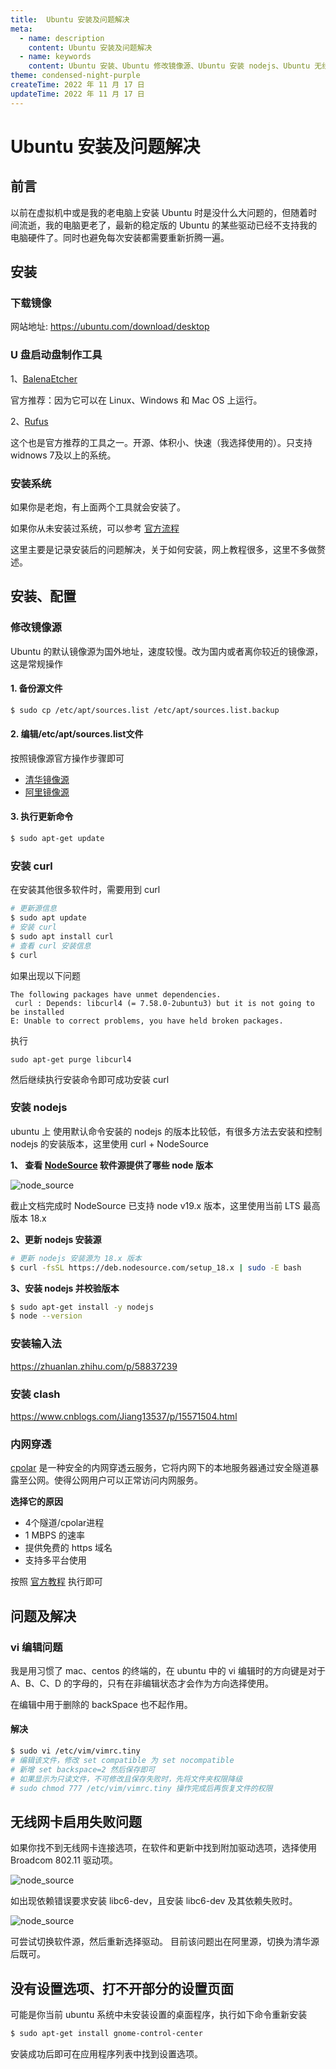 ```yaml
---
title:  Ubuntu 安装及问题解决
meta:
  - name: description
    content: Ubuntu 安装及问题解决
  - name: keywords
    content: Ubuntu 安装、Ubuntu 修改镜像源、Ubuntu 安装 nodejs、Ubuntu 无线网卡启用失败问题
theme: condensed-night-purple
createTime: 2022 年 11 月 17 日
updateTime: 2022 年 11 月 17 日
---
```


# Ubuntu 安装及问题解决


## 前言
以前在虚拟机中或是我的老电脑上安装 Ubuntu 时是没什么大问题的，但随着时间流逝，我的电脑更老了，最新的稳定版的 Ubuntu 的某些驱动已经不支持我的电脑硬件了。同时也避免每次安装都需要重新折腾一遍。


## 安装

### 下载镜像
网站地址: https://ubuntu.com/download/desktop

### U 盘启动盘制作工具

1、<a href="https://www.balena.io/etcher" target="_blank">BalenaEtcher</a>

官方推荐：因为它可以在 Linux、Windows 和 Mac OS 上运行。

2、<a href="https://rufus.ie/zh/" target="_blank">Rufus</a>

这个也是官方推荐的工具之一。开源、体积小、快速（我选择使用的）。只支持 widnows 7及以上的系统。

### 安装系统
如果你是老炮，有上面两个工具就会安装了。  

如果你从未安装过系统，可以参考 <a href="https://ubuntu.com/tutorials/install-ubuntu-desktop#1-overview" target="_blank">官方流程</a>
 
这里主要是记录安装后的问题解决，关于如何安装，网上教程很多，这里不多做赘述。

## 安装、配置

### 修改镜像源
Ubuntu 的默认镜像源为国外地址，速度较慢。改为国内或者离你较近的镜像源，这是常规操作

#### 1. 备份源文件  
```sh
$ sudo cp /etc/apt/sources.list /etc/apt/sources.list.backup
```   
#### 2. 编辑/etc/apt/sources.list文件
按照镜像源官方操作步骤即可
- <a href="https://mirrors.tuna.tsinghua.edu.cn/help/ubuntu/" target="_blank">清华镜像源</a>
- <a href="https://developer.aliyun.com/mirror/ubuntu?spm=a2c6h.13651102.0.0.3e221b112XzfpP" target="_blank">阿里镜像源</a>

#### 3. 执行更新命令
```sh
$ sudo apt-get update
```

### 安装 curl
在安装其他很多软件时，需要用到 curl
```sh
# 更新源信息
$ sudo apt update
# 安装 curl
$ sudo apt install curl
# 查看 curl 安装信息
$ curl 
```

如果出现以下问题
```
The following packages have unmet dependencies.
 curl : Depends: libcurl4 (= 7.58.0-2ubuntu3) but it is not going to be installed
E: Unable to correct problems, you have held broken packages.
```

执行 
```
sudo apt-get purge libcurl4
```

然后继续执行安装命令即可成功安装 curl

### 安装 nodejs
ubuntu 上 使用默认命令安装的 nodejs 的版本比较低，有很多方法去安装和控制 nodejs 的安装版本，这里使用 curl +  NodeSource   

**1、 查看 <a href="https://github.com/nodesource/distributions" target="_blank">NodeSource</a> 软件源提供了哪些 node 版本**

![node_source ](https://raw.githubusercontent.com/zhangchao-wooc/wooc/master/src/blog/system/img/ubuntu/node_source.webp)

截止文档完成时 NodeSource 已支持 node v19.x 版本，这里使用当前 LTS 最高版本 18.x 

**2、更新 nodejs 安装源**
```sh
# 更新 nodejs 安装源为 18.x 版本
$ curl -fsSL https://deb.nodesource.com/setup_18.x | sudo -E bash
```

**3、安装 nodejs 并校验版本**
```sh
$ sudo apt-get install -y nodejs
$ node --version
```

### 安装输入法
https://zhuanlan.zhihu.com/p/58837239

### 安装 clash

https://www.cnblogs.com/Jiang13537/p/15571504.html


### 内网穿透
<a href="https://www.cpolar.com/" target="_blank">cpolar</a> 是一种安全的内网穿透云服务，它将内网下的本地服务器通过安全隧道暴露至公网。使得公网用户可以正常访问内网服务。



**选择它的原因**
- 4个隧道/cpolar进程
- 1 MBPS 的速率
- 提供免费的 https 域名
- 支持多平台使用

按照 <a href="https://www.cpolar.com/blog/ubuntu-users-install-cpolar" target="_blank">官方教程</a> 执行即可 
## 问题及解决
### vi 编辑问题
我是用习惯了 mac、centos 的终端的，在 ubuntu 中的 vi 编辑时的方向键是对于 A、B、C、D 的字母的，只有在非编辑状态才会作为方向选择使用。


在编辑中用于删除的 backSpace 也不起作用。

#### 解决
```sh
$ sudo vi /etc/vim/vimrc.tiny
# 编辑该文件，修改 set compatible 为 set nocompatible
# 新增 set backspace=2 然后保存即可
# 如果显示为只读文件，不可修改且保存失败时，先将文件夹权限降级
# sudo chmod 777 /etc/vim/vimrc.tiny 操作完成后再恢复文件的权限
```

## 无线网卡启用失败问题

如果你找不到无线网卡连接选项，在软件和更新中找到附加驱动选项，选择使用 Broadcom 802.11 驱动项。

![node_source ](https://raw.githubusercontent.com/zhangchao-wooc/wooc/master/src/blog/system/img/ubuntu/wifi.webp)

如出现依赖错误要求安装 libc6-dev，且安装 libc6-dev 及其依赖失败时。

![node_source ](https://raw.githubusercontent.com/zhangchao-wooc/wooc/master/src/blog/system/img/ubuntu/libc6-dev.webp)

可尝试切换软件源，然后重新选择驱动。
目前该问题出在阿里源，切换为清华源后既可。

## 没有设置选项、打不开部分的设置页面

可能是你当前 ubuntu 系统中未安装设置的桌面程序，执行如下命令重新安装

```bash
$ sudo apt-get install gnome-control-center
```

安装成功后即可在应用程序列表中找到设置选项。
